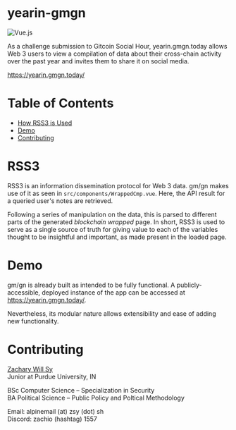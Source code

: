 # yearin-gmgn

![Vue.js](https://img.shields.io/badge/vuejs-%2335495e.svg?style=for-the-badge&logo=vuedotjs&logoColor=%234FC08D)

As a challenge submission to Gitcoin Social Hour, yearin.gmgn.today allows Web 3 users to view a compilation of data about their cross-chain activity over the past year and invites them to share it on social media.

https://yearin.gmgn.today/

# Table of Contents

- [How RSS3 is Used](#rss3)
- [Demo](#demo)
- [Contributing](#contributing)

# RSS3

RSS3 is an information dissemination protocol for Web 3 data. gm/gn makes use of it as seen in `src/components/WrappedCmp.vue`. Here, the API result for a queried user's notes are retrieved.

Following a series of manipulation on the data, this is parsed to different parts of the generated _blockchain wrapped_ page. In short, RSS3 is used to serve as a single source of truth for giving value to each of the variables thought to be insightful and important, as made present in the loaded page.

# Demo

gm/gn is already built as intended to be fully functional. A publicly-accessible, deployed instance of the app can be accessed at https://yearin.gmgn.today/.

Nevertheless, its modular nature allows extensibility and ease of adding new functionality.

# Contributing

[Zachary Will Sy](https://www.linkedin.com/in/zwcsy/)<br>
Junior at Purdue University, IN<br>

BSc Computer Science – Specialization in Security<br>
BA Political Science – Public Policy and Poltical Methodology<br>

Email: alpinemail (at) zsy (dot) sh<br>
Discord: zachio (hashtag) 1557
